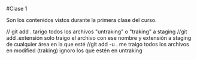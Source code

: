 #Clase 1

Son los contenidos vistos durante la primera clase del curso.

// git add . tarigo todos los archivos "untraking" o "traking" a staging
//git add <name>.extensión solo traigo el archivo con ese nombre y extensión a staging de cualquier área en la que esté
//git add -u . me traigo todos los archivos en modified (traking) ignoro los que estén en untraking
